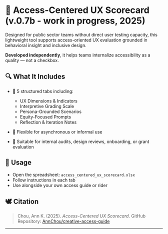 # 🧮 Access-Centered UX Scorecard (v.0.7b - work in progress, 2025)

Designed for public sector teams without direct user testing capacity, this lightweight tool supports access-oriented UX evaluation grounded in behavioral insight and inclusive design.

**Developed independently**, it helps teams internalize accessibility as a quality — not a checkbox.

## 🔍 What It Includes

- 💠 5 structured tabs including:
  - UX Dimensions & Indicators  
  - Interpretive Grading Scale  
  - Persona-Grounded Scenarios  
  - Equity-Focused Prompts  
  - Reflection & Iteration Notes

- 🔁 Flexible for asynchronous or informal use
- 🎯 Suitable for internal audits, design reviews, onboarding, or grant evaluation

## 📄 Usage

- Open the spreadsheet: `access_centered_ux_scorecard.xlsx`  
- Follow instructions in each tab  
- Use alongside your own access guide or rider

## 🕊️ Citation

> Chou, Ann K. (2025). *Access-Centered UX Scorecard*. GitHub Repository: [AnnChou/creative-access-guide](https://github.com/AnnChou/creative-access-guide)

---

